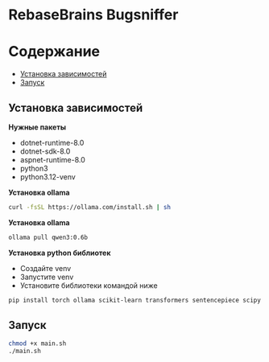 # RebaseBrains Bugsniffer

# Содержание

- [Установка зависимостей](#Установка-зависимостей)
- [Запуск](#Запуск)
## Установка зависимостей
**Нужные пакеты**
- dotnet-runtime-8.0
- dotnet-sdk-8.0
- aspnet-runtime-8.0
- python3
- python3.12-venv

**Установка ollama**
```bash
curl -fsSL https://ollama.com/install.sh | sh
```
**Установка ollama**
```bash
ollama pull qwen3:0.6b
```
**Установка python библиотек**
- Создайте venv
- Запустите venv
- Установите библиотеки командой ниже
```bash
pip install torch ollama scikit-learn transformers sentencepiece scipy hdbscan numpy joblib
```

## Запуск
```bash
chmod +x main.sh
./main.sh
```
